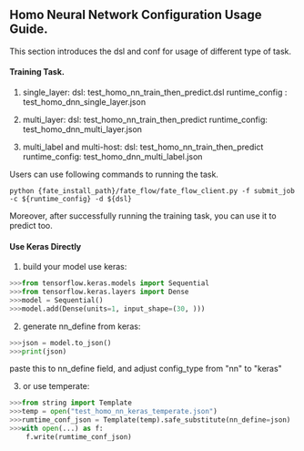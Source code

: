 ## Homo Neural Network Configuration Usage Guide.

This section introduces the dsl and conf for usage of different type of task.

#### Training Task.

1. single_layer:
    dsl: test_homo_nn_train_then_predict.dsl
    runtime_config : test_homo_dnn_single_layer.json
   
2. multi_layer:
    dsl: test_homo_nn_train_then_predict
    runtime_config: test_homo_dnn_multi_layer.json
   
3. multi_label and multi-host:
    dsl: test_homo_nn_train_then_predict
    runtime_config: test_homo_dnn_multi_label.json

    
Users can use following commands to running the task.
    
    python {fate_install_path}/fate_flow/fate_flow_client.py -f submit_job -c ${runtime_config} -d ${dsl}

Moreover, after successfully running the training task, you can use it to predict too.

#### Use Keras Directly

1. build your model use keras:

```python
>>>from tensorflow.keras.models import Sequential
>>>from tensorflow.keras.layers import Dense
>>>model = Sequential()
>>>model.add(Dense(units=1, input_shape=(30, )))
```

2. generate nn_define from keras:

```python
>>>json = model.to_json()
>>>print(json)
```
paste this to nn_define field, and adjust config_type from "nn" to "keras"

3. or use temperate:
```python
>>>from string import Template
>>>temp = open("test_homo_nn_keras_temperate.json")
>>>rumtime_conf_json = Template(temp).safe_substitute(nn_define=json)
>>>with open(...) as f:
    f.write(rumtime_conf_json)
```

